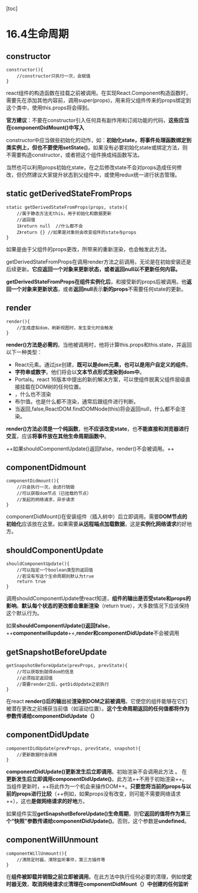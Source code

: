 [toc]
# 16.4生命周期
## constructor
```
constructor(){
    //constructor只执行一次，会赋值
}
```
react组件的构造函数在挂载之前被调用。在实现React.Component构造函数时，需要先在添加其他内容前，调用super(props)，用来将父组件传来的props绑定到这个类中，使用this.props将会得到。

**官方建议**：不要在constructor引入任何具有副作用和订阅功能的代码，**这些应当在componentDidMount()中写入**

constructor中应当做些初始化的动作，如：**初始化state，将事件处理函数绑定到类实例上，但也不要使用setState()**。如果没有必要初始化state或绑定方法，则不需要构造constructor，或者把这个组件换成纯函数写法。

当然也可以利用props初始化state，在之后修改state不会对props造成任何修改，但仍然建议大家提升状态到父组件中，或使用redux统一进行状态管理。
## static getDerivedStateFromProps
```
static getDerivedStateFromProps(props, state){
    //属于静态方法无this，用于初始化和数据更新
    //返回值
    1》return null  //什么都不会
    2》return {} //如果是对象则会改变组件的state与props
}
```
如果是由于父组件的props更改，所带来的重新渲染，也会触发此方法。

getDerivedStateFromProps在调用render方法之前调用，无论是在初始安装还是后续更新。**它应返回一个对象来更新状态，或者返回null以不更新任何内容。**

**getDerivedStateFromProps在组件实例化后**，和接受新的props后被调用。他**返回一个对象来更新状态**，或者**返回null**表示**新的props**不需要任何state的更新。
## render
```
render(){
    //生成虚拟dom，刷新视图时，发生变化时会触发
}
```
**render()方法是必需的**。当他被调用时，他将计算this.props和this.state，并返回以下一种类型：

- React元素。通过jsx创建，**既可以是dom元素，也可以是用户自定义的组件**。
- **字符串或数字**。他们将会以**文本节点形式渲染到dom中**。
- Portals。react 16版本中提出的新的解决方案，可以使组件脱离父组件层级直接挂载在DOM树的任何位置。
- ，什么也不渲染
- 布尔值。也是什么都不渲染，通常后跟组件进行判断。
- 当返回,false,ReactDOM.findDOMNode(this)将会返回null，什么都不会渲染。

**render()方法必须是一个纯函数**，他**不应该改变state**，也**不能直接和浏览器进行交互**，应该**将事件放在其他生命周期函数中**。

++如果shouldComponentUpdate()返回false，render()不会被调用。++
## componentDidmount
```
componentDidmount(){
    //只会执行一次，会进行销毁
    //可以获取dom节点（已挂载的节点）
    //发起的网络请求，异步请求
}
```
componentDidMount()在安装组件（插入树中）后立即调用。需要**DOM节点的初始化**应该放在这里。如果需要**从远程端点加载数据**，这是**实例化网络请求**的好地方。
## shouldComponentUpdate
```
shouldComponentUpdate(){
    //可以指定一个boolean类型的返回值
    //若没有写这个生命周期则默认为true
    return true
}
```
调用shouldComponentUpdate使react知道，**组件的输出是否受state和props的影响**。**默认每个状态的更改都会重新渲染**（return true），大多数情况下应该保持这个默认行为。

如果**shouldComponentUpdate()返回false**，++**componentwillupdate**++,**render和componentDidUpdate**不会被调用

## getSnapshotBeforeUpdate
```
getSnapshotBeforeUpdate(prevProps, prevState){
    //可以获取到就得dom的信息
    //必须指定返回值
    //需要render之后，getDidUpdate之前执行
}
```
在react **render()后的输出**被**渲染到DOM之前被调用**。它使您的组件能够在它们被潜在更改之前捕获当前值（如滚动位置）。**这个生命周期返回的任何值都将作为参数传递给componentDidUpdate（）**

## componentDidUpdate
```
componentDidUpdate(prevProps, prevState, snapshot){
    //更新数据时会调用
}
```
**componentDidUpdate()更新发生后立即调用**。初始渲染不会调用此方法
。
在**更新发生后立即调用componentDidUpdate()**。此方法++不用于初始渲染++。当组件更新时，++将此作为一个机会来操作DOM++。**只要您将当前的props与以前的props进行比较**（++例如，如果props没有改变，则可能不需要网络请求++），这也**是做网络请求的好地**方。

如果组件实现**getSnapshotBeforeUpdate()生命周期**，则**它返回的值将作为第三个“快照”参数传递给componentDidUpdate()**。否则，这个参数是**undefined**。
## componentWillUnmount
```
componentWillUnmount(){
    //清除定时器，清除监听事件，第三方插件等
}
```
在**组件被卸载并销毁之前立即被调用**。在此方法中执行任何必要的清理，例如使**定时器无效**，**取消网络请求**或**清理在componentDidMount（）中创建的任何监听**



